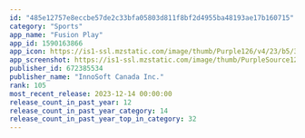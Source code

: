 ```yaml
---
id: "485e12757e8eccbe57de2c33bfa05803d811f8bf2d4955ba48193ae17b160715"
category: "Sports"
app_name: "Fusion Play"
app_id: 1590163866
app_icon: https://is1-ssl.mzstatic.com/image/thumb/Purple126/v4/23/b5/30/23b5301b-fdef-b469-828d-dac32dcfbde0/prodAppIcon-0-0-1x_U007emarketing-0-0-0-7-0-0-sRGB-0-0-0-GLES2_U002c0-512MB-85-220-0-0.png/1024x1024bb.png
app_screenshot: https://is1-ssl.mzstatic.com/image/thumb/PurpleSource122/v4/b3/ab/20/b3ab2040-6507-9aeb-dbf5-6b16ec194aae/a31d383b-145c-48b9-b6f5-6496f650eb7e_Simulator_Screen_Shot_-_iPhone_11_Pro_Max_-_2022-08-05_at_09.48.25.png/1242x2688bb.png
publisher_id: 672385534
publisher_name: "InnoSoft Canada Inc."
rank: 105
most_recent_release: 2023-12-14 00:00:00
release_count_in_past_year: 12
release_count_in_past_year_category: 14
release_count_in_past_year_top_in_category: 32
---
```

